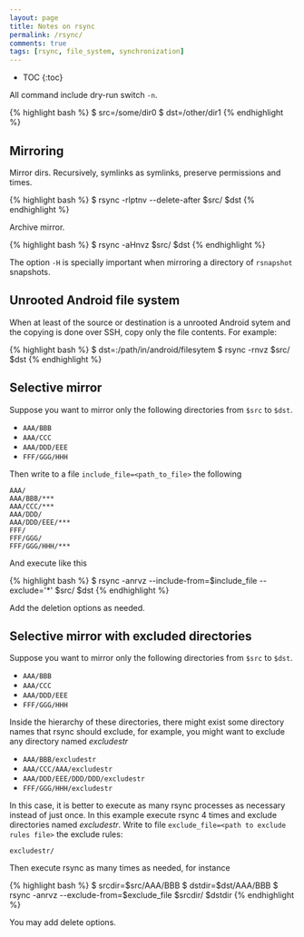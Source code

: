 ```yaml
---
layout: page
title: Notes on rsync
permalink: /rsync/
comments: true
tags: [rsync, file_system, synchronization]
---
```


* TOC
{:toc}

All command include dry-run switch `-n`.

{% highlight bash %}
$ src=/some/dir0
$ dst=/other/dir1
{% endhighlight %}

## Mirroring

Mirror dirs. Recursively, symlinks as symlinks, preserve permissions and times.

{% highlight bash %}
$ rsync -rlptnv --delete-after $src/ $dst
{% endhighlight %}

Archive mirror.

{% highlight bash %}
$ rsync -aHnvz $src/ $dst
{% endhighlight %}

The option `-H` is specially important when mirroring a directory of
`rsnapshot` snapshots.

## Unrooted Android file system

When at least of the source or destination is a unrooted Android sytem and the
copying is done over SSH, copy only the file contents. For example:

{% highlight bash %}
$ dst=<hostname>:/path/in/android/filesytem
$ rsync -rnvz $src/ $dst
{% endhighlight %}

## Selective mirror

Suppose you want to mirror only the following directories from `$src` to
`$dst`.

- `AAA/BBB`
- `AAA/CCC`
- `AAA/DDD/EEE`
- `FFF/GGG/HHH`

Then write to a file `include_file=<path_to_file>` the following

    AAA/
    AAA/BBB/***
    AAA/CCC/***
    AAA/DDD/
    AAA/DDD/EEE/***
    FFF/
    FFF/GGG/
    FFF/GGG/HHH/***

And execute like this

{% highlight bash %}
$ rsync -anrvz --include-from=$include_file --exclude='*' $src/ $dst
{% endhighlight %}

Add the deletion options as needed.

## Selective mirror with excluded directories

Suppose you want to mirror only the following directories from `$src` to
`$dst`.

- `AAA/BBB`
- `AAA/CCC`
- `AAA/DDD/EEE`
- `FFF/GGG/HHH`

Inside the hierarchy of these directories, there might exist some directory
names that rsync should exclude, for example, you might want to exclude any
directory named *excludestr*

- `AAA/BBB/excludestr`
- `AAA/CCC/AAA/excludestr`
- `AAA/DDD/EEE/DDD/DDD/excludestr`
- `FFF/GGG/HHH/excludestr`

In this case, it is better to execute as many rsync processes as necessary
instead of just once. In this example execute rsync 4 times and exclude
directories named *excludestr*. Write to file `exclude_file=<path to exclude
rules file>` the exclude rules:

    excludestr/

Then execute rsync as many times as needed, for instance

{% highlight bash %}
$ srcdir=$src/AAA/BBB
$ dstdir=$dst/AAA/BBB
$ rsync -anrvz --exclude-from=$exclude_file $srcdir/ $dstdir
{% endhighlight %}

You may add delete options.
